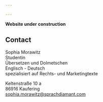```yaml
---

---
```


**Website under construction**

## Contact
Sophia Morawitz <br>
Studentin <br>
Übersetzen und Dolmetschen <br>
Englisch - Deutsch <br>
spezialisiert auf Rechts- und Marketingtexte

Keltenstraße 10 a <br>
86916 Kaufering <br>
sophia.morawitz@sprachdiamant.com
